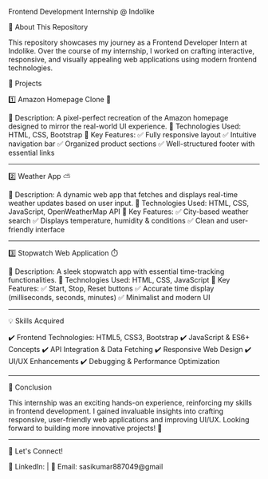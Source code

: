 Frontend Development Internship @ Indolike

🚀 About This Repository

This repository showcases my journey as a Frontend Developer Intern at Indolike. Over the course of my internship, I worked on crafting interactive, responsive, and visually appealing web applications using modern frontend technologies.

🌟 Projects

1️⃣ Amazon Homepage Clone 🛒

🔹 Description: A pixel-perfect recreation of the Amazon homepage designed to mirror the real-world UI experience.
🔹 Technologies Used: HTML, CSS, Bootstrap
🔹 Key Features:
✅ Fully responsive layout
✅ Intuitive navigation bar
✅ Organized product sections
✅ Well-structured footer with essential links


---

2️⃣ Weather App ⛅

🔹 Description: A dynamic web app that fetches and displays real-time weather updates based on user input.
🔹 Technologies Used: HTML, CSS, JavaScript, OpenWeatherMap API
🔹 Key Features:
✅ City-based weather search
✅ Displays temperature, humidity & conditions
✅ Clean and user-friendly interface


---

3️⃣ Stopwatch Web Application ⏱️

🔹 Description: A sleek stopwatch app with essential time-tracking functionalities.
🔹 Technologies Used: HTML, CSS, JavaScript
🔹 Key Features:
✅ Start, Stop, Reset buttons
✅ Accurate time display (milliseconds, seconds, minutes)
✅ Minimalist and modern UI


---

💡 Skills Acquired

✔️ Frontend Technologies: HTML5, CSS3, Bootstrap
✔️ JavaScript & ES6+ Concepts
✔️ API Integration & Data Fetching
✔️ Responsive Web Design
✔️ UI/UX Enhancements
✔️ Debugging & Performance Optimization


---

🎯 Conclusion

This internship was an exciting hands-on experience, reinforcing my skills in frontend development. I gained invaluable insights into crafting responsive, user-friendly web applications and improving UI/UX. Looking forward to building more innovative projects! 🚀


---

📌 Let's Connect!

💼 LinkedIn:  | 💬 Email: sasikumar887049@gmail 